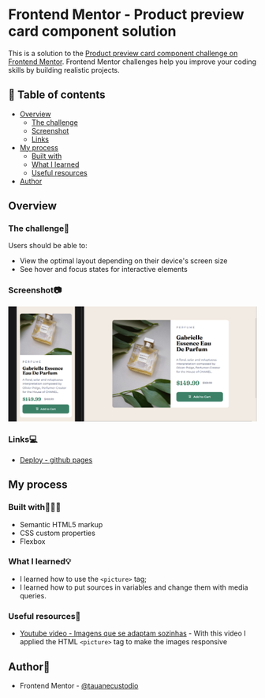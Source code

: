 # Frontend Mentor - Product preview card component solution

This is a solution to the [Product preview card component challenge on Frontend Mentor](https://www.frontendmentor.io/challenges/product-preview-card-component-GO7UmttRfa). Frontend Mentor challenges help you improve your coding skills by building realistic projects. 

## 📑 Table of contents

- [Overview](#overview)
  - [The challenge](#the-challenge)
  - [Screenshot](#screenshot)
  - [Links](#links)
- [My process](#my-process)
  - [Built with](#built-with)
  - [What I learned](#what-i-learned)
  - [Useful resources](#useful-resources)
- [Author](#author)

## Overview

### The challenge🎯

Users should be able to:

- View the optimal layout depending on their device's screen size
- See hover and focus states for interactive elements

### Screenshot📷

![screenshot of the project on desktop and mobile](./screenshot.png)

### Links💻

- [Deploy - github pages](#)

## My process

### Built with👩🏻‍💻

- Semantic HTML5 markup
- CSS custom properties
- Flexbox

### What I learned💡

- I learned how to use the ```<picture>``` tag;
- I learned how to put sources in variables and change them with media queries.

### Useful resources🔎

- [Youtube video - Imagens que se adaptam sozinhas](https://www.youtube.com/watch?v=cAgkwPWE4hU) - With this video I applied the HTML ```<picture>``` tag to make the images responsive

## Author👤

- Frontend Mentor - [@tauanecustodio](https://www.frontendmentor.io/profile/TauaneCustodio)